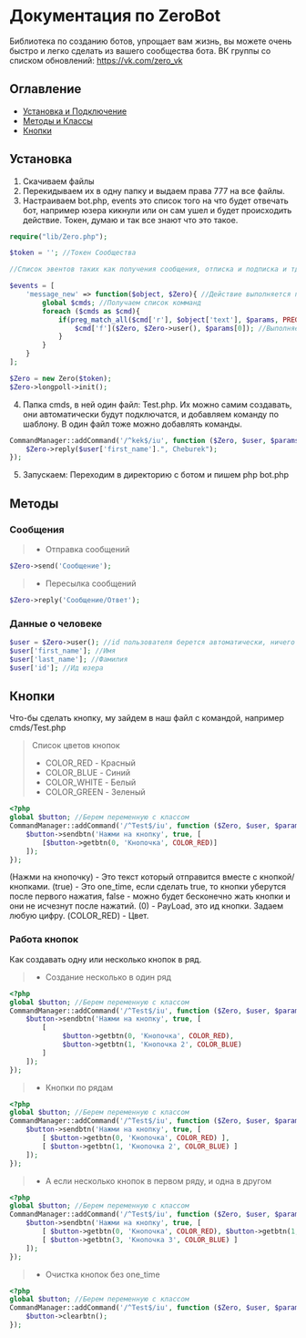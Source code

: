 # Документация по ZeroBot
Библиотека по созданию ботов, упрощает вам жизнь, вы можете очень быстро и легко сделать из вашего сообщества бота.
ВК группы со списком обновлений: https://vk.com/zero_vk

## Оглавление
* [Установка и Подключение](#Установка)
* [Методы и Классы](#Методы)
* [Кнопки](#Кнопки)

## Установка
1) Скачиваем файлы
2) Перекидываем их в одну папку и выдаем права 777 на все файлы.
3) Настраиваем bot.php, events это список того на что будет отвечать бот, например юзера кикнули или он сам ушел и будет происходить действие. Токен, думаю и так все знают что это такое.
```php 
require("lib/Zero.php");

$token = ''; //Токен Сообщества

//Список эвентов таких как получения сообщения, отписка и подписка и тд.

$events = [
    'message_new' => function($object, $Zero){ //Действие выполняется при получение сообщения
        global $cmds; //Получаем список комманд
        foreach ($cmds as $cmd){
            if(preg_match_all($cmd['r'], $object['text'], $params, PREG_SET_ORDER)){ //Ищем команду в сообщение пользователя
                $cmd['f']($Zero, $Zero->user(), $params[0]); //Выполняем функцию если команда найдена
            }
        }
    }
];

$Zero = new Zero($token);
$Zero->longpoll->init();
```
4) Папка cmds, в ней один файл: Test.php. Их можно самим создавать, они автоматически будут подключатся, и добавляем команду по шаблону. В один файл тоже можно добавлять команды.
```php
CommandManager::addCommand('/^kek$/iu', function ($Zero, $user, $params){
    $Zero->reply($user['first_name'].", Cheburek");
});
```
5) Запускаем: Переходим в директорию с ботом и пишем php bot.php

## Методы
### Сообщения
>* Отправка сообщений
```php 
$Zero->send('Сообщение');
```
>* Пересылка сообщений
```php
$Zero->reply('Сообщение/Ответ');
```
### Данные о человеке
```php
$user = $Zero->user(); //id пользователя берется автоматически, ничего указывать не надо
$user['first_name']; //Имя
$user['last_name']; //Фамилия
$user['id']; //Ид юзера
```
## Кнопки
Что-бы сделать кнопку, му зайдем в наш файл с командой, например cmds/Test.php
> Список цветов кнопок
>* COLOR_RED - Красный
>* COLOR_BLUE - Синий
>* COLOR_WHITE - Белый
>* COLOR_GREEN - Зеленый

```php
<?php
global $button; //Берем переменную с классом
CommandManager::addCommand('/^Test$/iu', function ($Zero, $user, $params){
    $button->sendbtn('Нажми на кнопку', true, [ 
        [$button->getbtn(0, 'Кнопочка', COLOR_RED)]
    ]);
});
```
(Нажми на кнопочку) - Это текст который отправится вместе с кнопкой/кнопками.
(true) - Это one_time, если сделать true, то кнопки уберутся после первого нажатия, false - можно будет бесконечно жать кнопки и они не исчезнут после нажатий.
(0) - PayLoad, это ид кнопки. Задаем любую цифру.
(COLOR_RED) - Цвет.

### Работа кнопок
Как создавать одну или несколько кнопок в ряд.
>* Создание несколько в один ряд
```php
<?php
global $button; //Берем переменную с классом
CommandManager::addCommand('/^Test$/iu', function ($Zero, $user, $params){
    $button->sendbtn('Нажми на кнопку', true, [ 
        [
             $button->getbtn(0, 'Кнопочка', COLOR_RED),
             $button->getbtn(1, 'Кнопочка 2', COLOR_BLUE)
        ]
    ]);
});
```
>* Кнопки по рядам
```php
<?php
global $button; //Берем переменную с классом
CommandManager::addCommand('/^Test$/iu', function ($Zero, $user, $params){
    $button->sendbtn('Нажми на кнопку', true, [ 
        [ $button->getbtn(0, 'Кнопочка', COLOR_RED) ],
        [ $button->getbtn(1, 'Кнопочка 2', COLOR_BLUE) ]
    ]);
});
```
>* А если несколько кнопок в первом ряду, и одна в другом
```php
<?php
global $button; //Берем переменную с классом
CommandManager::addCommand('/^Test$/iu', function ($Zero, $user, $params){
    $button->sendbtn('Нажми на кнопку', true, [ 
        [ $button->getbtn(0, 'Кнопочка', COLOR_RED), $button->getbtn(1, 'Кнопочка 2', COLOR_BLUE) ],
        [ $button->getbtn(3, 'Кнопочка 3', COLOR_BLUE) ]
    ]);
});
```
>* Очистка кнопок без one_time
```php
<?php
global $button; //Берем переменную с классом
CommandManager::addCommand('/^Test$/iu', function ($Zero, $user, $params){
    $button->clearbtn();
});
```
